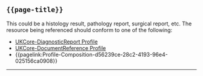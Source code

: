 ## <code>{{page-title}}</code>
This could be a histology result, pathology report, surgical report, etc. The resource being referenced should conform to one of the following:
- <a href="https://simplifier.net/hl7fhirukcorer4/ukcorediagnosticreport ">UKCore-DiagnosticReport Profile</a>
- <a href="https://simplifier.net/hl7fhirukcorer4/ukcoredocumentreference ">UKCore-DocumentReference Profile</a>
- {{pagelink:Profile-Composition-d56239ce-28c2-4193-96e4-025156ca0908}}



---

